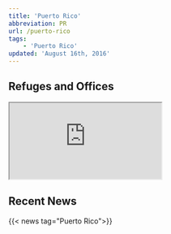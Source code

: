 ```yaml
---
title: 'Puerto Rico'
abbreviation: PR
url: /puerto-rico
tags:
    - 'Puerto Rico'
updated: 'August 16th, 2016'
---
```


## Refuges and Offices
<iframe src="https://usfws.github.io/southeast-mega-map/?state=PR&scroll=false" class="state-map"></iframe>

## Recent News
{{< news tag="Puerto Rico">}}
